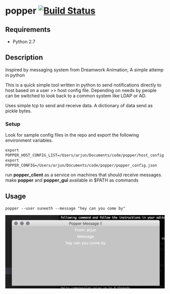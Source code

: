 # popper [![Build Status](https://travis-ci.org/cgarjun/popper.svg?branch=master)](https://travis-ci.org/cgarjun/popper)

## Requirements
* Python 2.7

## Description
Inspired by messaging system from Dreamwork Animation, A simple attemp in python

This is a quick simple tool written in python to send notifications directly to host
based on a user >> host config file. Depending on needs by people can be switched to
look back to a common system like LDAP or AD.

Uses simple tcp to send and receive data. A dictionary of data send as pickle bytes.

### Setup
Look for sample config files in the repo and export the following environment variables.
```
export POPPER_HOST_CONFIG_LIST=/Users/arjun/Documents/code/popper/host_config.json
export POPPER_CONFIG=/Users/arjun/Documents/code/popper/popper_config.json
```

run **popper_client** as a service on machines that should receive messages.
make **popper** and **popper_gui** available in $PATH as commands  
## Usage
```
popper --user suneeth --message "hey can you come by"
```
![Alt text](/image/popper.png?raw=true "Popper")
